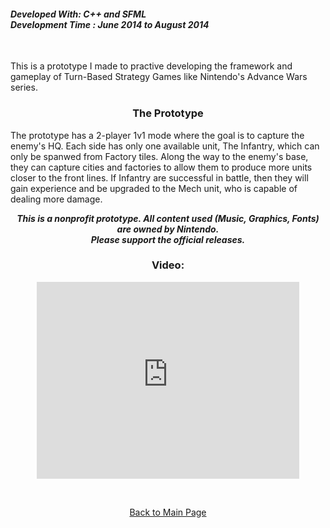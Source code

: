 <h4>
<b><i>Developed With: C++ and SFML</i></b><br>
<b><i>Development Time : June 2014 to August 2014</i></b><br>
</h4>
<br>
<p>This is a prototype I made to practive developing the framework and gameplay of Turn-Based Strategy Games like Nintendo's Advance Wars series.</p>

<h3><p align="center">The Prototype</p></h3>

<p>The prototype has a 2-player 1v1 mode where the goal is to capture the enemy's HQ. Each side has only one available unit, The Infantry, which can only be spanwed from Factory tiles. Along the way to the enemy's base, they can capture cities and factories to allow them to produce more units closer to the front lines. If Infantry are successful in battle, then they will gain experience and be upgraded to the Mech unit, who is capable of dealing more damage.</p>

<p align="center"><i><b>This is a nonprofit prototype. All content used (Music, Graphics, Fonts) are owned by Nintendo. <br>Please support the official releases.</b></i></p>

<h3><p align="center">Video:</p></h3>
 <p align = "center"><iframe width="420" height="315" src="https://www.youtube.com/embed/BAsrW2xo1lI" frameborder="0" allowfullscreen></iframe></p>
<br>
<p align="center"><a href="http://mvpet.github.io/">Back to Main Page</a></p>

